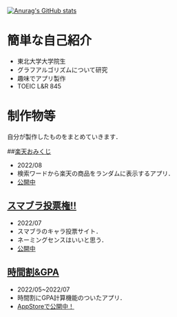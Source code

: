 [![Anurag's GitHub stats](https://github-readme-stats.vercel.app/api?username=Akasatanana&theme=tokyonight&show_icons=true)](https://github.com/anuraghazra/github-readme-stats)

# 簡単な自己紹介
- 東北大学大学院生
- グラフアルゴリズムについて研究
- 趣味でアプリ製作
- TOEIC L&R 845

# 制作物等

自分が製作したものをまとめていきます．

##[楽天おみくじ](git@github.com:Akasatanana/rakutenLottery.git)
- 2022/08
- 検索ワードから楽天の商品をランダムに表示するアプリ．
- [公開中](http://ssbu-charavoting.sakura.ne.jp/rakutenLottery/html/lottery.php)

## [スマブラ投票権!!](https://github.com/Akasatanana/SSBU_characterVoting)
- 2022/07
- スマブラのキャラ投票サイト．
- ネーミングセンスはいいと思う．
- [公開中](https://ssbu-charavoting.sakura.ne.jp/SSBU_characterVoting/login.php)

## [時間割&GPA](https://github.com/Akasatanana/GradeandTimeTable)
- 2022/05~2022/07
- 時間割にGPA計算機能のついたアプリ．
- [AppStoreで公開中！](https://apps.apple.com/jp/app/%E6%99%82%E9%96%93%E5%89%B2-gpa%E8%A8%88%E7%AE%97/id1633208820)
